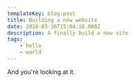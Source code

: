 ```yaml
---
templateKey: blog-post
title: Building a new website
date: 2018-03-26T15:04:10.000Z
description: A finally build a new site
tags:
    - hello
    - world
---
```

And you're looking at it.